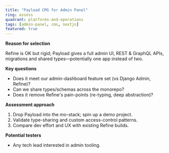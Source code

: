 ```yaml
---
title: "Payload CMS for Admin Panel"
ring: assess
quadrant: platforms-and-operations
tags: [admin-panel, cms, nextjs]
featured: true
---
```


**Reason for selection**

Refine is OK but rigid; Payload gives a full admin UI, REST & GraphQL APIs, migrations and shared types—potentially one app instead of two.  

**Key questions**

- Does it meet our admin-dashboard feature set (vs Django Admin, Refine)?  
- Can we share types/schemas across the monorepo?  
- Does it remove Refine's pain-points (re-typing, deep abstraction)?  

**Assessment approach**

1. Drop Payload into the mo-stack; spin up a demo project.  
2. Validate type-sharing and custom access-control patterns.  
3. Compare dev effort and UX with existing Refine builds.  

**Potential testers**

- Any tech lead interested in admin tooling.